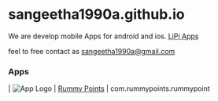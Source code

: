 # sangeetha1990a.github.io
We are develop mobile Apps for android and ios. <abbr title="This is our Brand name">LiPi Apps</abbr>

feel to free contact as <sangeetha1990a@gmail.com>

### Apps

| ![App Logo](https://play-lh.googleusercontent.com/uDdCC-TCoJy0jPdS6kKN0xqLt2fWfV5enBe8Bzyrrb1OseY463oOrfVOMuL_tnLAQg=w80-h480) | [Rummy Points](https://play.google.com/store/apps/details?id=com.rummypoints.rummypoint) |  com.rummypoints.rummypoint

